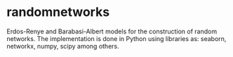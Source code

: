 # randomnetworks
Erdos-Renye and Barabasi-Albert models for the construction of random networks. The implementation is done in Python using libraries as: seaborn, networkx, numpy, scipy among others.
